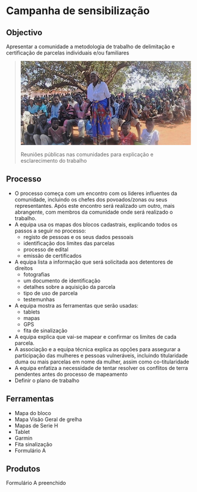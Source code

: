 # Campanha de sensibilização

## **Objectivo**

Apresentar a comunidade a metodologia de trabalho de delimitação e certificação de parcelas individuais e/ou familiares

> ![](../.gitbook/assets/meet_pic.jpg)
>
> Reuniões públicas nas comunidades para explicação e esclarecimento do trabalho

## **Processo**

* O processo começa com um encontro com os lideres influentes da comunidade, incluindo os chefes dos povoados/zonas ou seus representantes. Após este encontro será realizado um outro, mais abrangente, com membros da comunidade onde será realizado o trabalho.
* A equipa usa os mapas dos blocos cadastrais, explicando todos os passos a seguir no processo:
  * registo de pessoas e os seus dados pessoais
  * identificação dos limites das parcelas
  * processo de edital
  * emissão de certificados
* A equipa lista a informação que será solicitada aos detentores de direitos
  * fotografias
  * um documento de identificação
  * detalhes sobre a aquisição da parcela
  * tipo de uso de parcela
  * testemunhas
* A equipa mostra as ferramentas que serão usadas:
  * tablets
  * mapas
  * GPS
  * fita de sinalização
* A equipa explica que vai-se mapear e confirmar os limites de cada parcela. 
* A associação e a equipa técnica explica as opções para assegurar a participação das mulheres e pessoas vulneráveis, incluindo titularidade duma ou mais parcelas em nome da mulher, assim como co-titularidade
* A equipa enfatiza a necessidade de tentar resolver os conflitos de terra pendentes antes do processo de mapeamento
* Definir o plano de trabalho

## **Ferramentas**

* Mapa do bloco
* Mapa Visão Geral de grelha
* Mapas de Serie H
* Tablet
* Garmin
* Fita sinalização
* Formulário A

## **Produtos**

Formulário A preenchido

